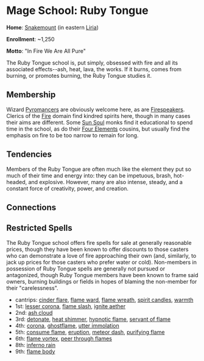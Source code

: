 # Mage School: Ruby Tongue 
**Home**: [Snakemount](../../Cities/Snakemount.md) (in eastern [Liria](../../Nations/Liria.md))

**Enrollment**: ~1,250

**Motto**: "In Fire We Are All Pure"

The Ruby Tongue school is, put simply, obsessed with fire and all its associated effects--ash, heat, lava, the works. If it burns, comes from burning, or promotes burning, the Ruby Tongue studies it.

## Membership
Wizard [Pyromancers](../../Classes/Wizard/Pyromancy.md) are obviously welcome here, as are [Firespeakers](../../Classes/Sorcerer/FireSpeaker.md). Clerics of the [Fire](../../Classes/Cleric/Fire.md) domain find kindred spirits here, though in many cases their aims are different. Some [Sun Soul](../../Classes/Monk/SunSoul.md) monks find it educational to spend time in the school, as do their [Four Elements](../../Classes/Monk/FourElements.md) cousins, but usually find the emphasis on fire to be too narrow to remain for long.

## Tendencies
Members of the Ruby Tongue are often much like the element they put so much of their time and energy into: they can be impetuous, brash, hot-headed, and explosive. However, many are also intense, steady, and a constant force of creativity, power, and creation.

## Connections


## Restricted Spells
The Ruby Tongue school offers fire spells for sale at generally reasonable prices, though they have been known to offer discounts to those casters who can demonstrate a love of fire approaching their own (and, similarly, to jack up prices for those casters who prefer water or cold). Non-members in possession of Ruby Tongue spells are generally not pursued or antagonized, though Ruby Tongue members have been known to frame said owners, burning buildings or fields in hopes of blaming the non-member for their "carelessness".

* cantrips: [cinder flare](../../Magic/Spells/cinder-flare.md), [flame ward](../../Magic/Spells/flame-ward.md), [flame wreath](../../Magic/Spells/flame-wreath.md), [spirit candles](../../Magic/Spells/spirit-candles.md), [warmth](../../Magic/Spells/warmth.md)
* 1st: [lesser corona](../../Magic/Spells/lesser-corona.md), [flame slash](../../Magic/Spells/flame-slash.md), [ignite aether](../../Magic/Spells/ignite-aether.md)
* 2nd: [ash cloud](../../Magic/Spells/ash-cloud.md)
* 3rd: [detonate](../../Magic/Spells/detonate.md), [heat shimmer](../../Magic/Spells/heat-shimmer.md), [hypnotic flame](../../Magic/Spells/hypnotic-flame.md), [servant of flame](../../Magic/Spells/servant-of-flame.md)
* 4th: [corona](../../Magic/Spells/corona.md), [ghostflame](../../Magic/Spells/ghostflame.md), [utter immolation](../../Magic/Spells/utter-immolation.md)
* 5th: [consume flame](../../Magic/Spells/consume-flame.md), [eruption](../../Magic/Spells/eruption.md), [meteor dash](../../Magic/Spells/meteor-dash.md), [purifying flame](../../Magic/Spells/purifying-flame.md)
* 6th: [flame vortex](../../Magic/Spells/flame-vortex.md), [peer through flames](../../Magic/Spells/peer-through-flames.md)
* 8th: [inferno rain](../../Magic/Spells/inferno-rain.md)
* 9th: [flame body](../../Magic/Spells/flame-body.md)
